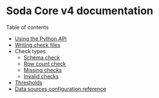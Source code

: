 # Soda Core v4 documentation

Table of contents

* [Using the Python API](pages/python_api.md)
* [Writing check files](pages/writing_check_files.md)
* Check types
  * [Schema check](pages/schema_check.md)
  * [Row count check](pages/row_count_check.md)
  * [Missing checks](pages/missing_checks.md)
  * [Invalid checks](pages/invalid_checks.md)
* [Thresholds](pages/thresholds.md)
* [Data sources configuration reference](pages/data_source.md) 
